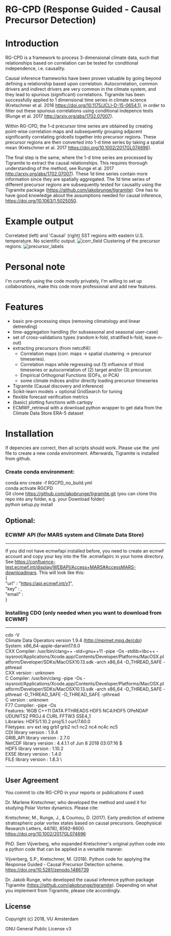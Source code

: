 
# RG-CPD (Response Guided - Causal Precursor Detection)
Introduction
=====

RG-CPD is a framework to process 3-dimensional climate data, such that relationships based on correlation can be tested for conditional independence, i.e. causality. 

Causal inference frameworks have been proven valuable by going beyond defining a relationship based upon correlation. Autocorrelation, common drivers and indirect drivers are very common in the climate system, and they lead to spurious (significant) correlations. Tigramite has been successfully applied to 1 dimensional time series in climate science (Kretschmer et al. 2016 https://doi.org/10.1175/JCLI-D-15-0654.1), in order to filter out these spurious correlations using conditional indepence tests (Runge et al. 2017 http://arxiv.org/abs/1702.07007).

Within RG-CPD, the 1-d precursor time series are obtained by creating point-wise correlation maps and subsequently grouping adjacent significantly correlating gridcells together into precursor regions. These precursor regions are then converted into 1-d time series by taking a spatial mean (Kretschmer et al. 2017 https://doi.org/10.1002/2017GL074696).

The final step is the same, where the 1-d time series are processed by Tigramite to extract the causal relationships. This requires thorough understanding of the method, see Runge et al. 2017 http://arxiv.org/abs/1702.07007). These 1d time series contain more information since they are spatially aggregated. The 1d time series of different precursor regions are subsequently tested for causality using the Tigramite package (https://github.com/jakobrunge/tigramite). One has to have good knowledge about the assumptions needed for causal inference, https://doi.org/10.1063/1.5025050.

# Example output
Correlated (left) and 'Causal' (right) SST regions with eastern U.S. temperature. No scientific output.
![corr_field](https://github.com/semvijverberg/RGCPD/blob/master/docs/images/pcA_none_ac0.01_at0.01_t2mmax_E-US_vs_sst_labels_mean.png)
Clustering of the precursor regions.
![precursor_labels](https://github.com/semvijverberg/RGCPD/blob/master/docs/images/pcA_none_ac0.01_at0.01_t2mmax_E-US_vs_sst_tigr_corr_mean.png)

# Personal note
I'm currently using the code mostly privately, I'm willing to set up collaborations, make this code more professional and add new features. 

# Features
- basic pre-processing steps (removing climatology and linear detrending)
- time-aggregation handling (for subseasonal and seasonal user-case)
- set of cross-validations types (random k-fold, stratified k-fold, leave-n-out)
- extracting precursors (from netcdf4):
	- Correlation maps (corr. maps -> spatial clustering -> precursor timeseries).
	- Correlation maps while regressing out (1) influence of third timeseries or autocorrelation of (2) target and/or (3) precursor.
	- Empirical Orthogonal Functions (EOFs, or PCA)
	- some climate indices and/or directly loading precursor timeseries
- Tigramite (Causal discovery and inference)
- Scikit-learn models + optional GridSearch for tuning
- flexible forecast verification metrics
- (basic) plotting functions with cartopy
- ECMWF_retrieval with a download python wrapper to get data from the Climate Data Store ERA-5 dataset


Installation
===========
If depencies are correct, then all scripts should work. Please use the .yml file to create a new conda environment. Afterwards, Tigramite is installed from github.


### Create conda environment:
conda env create -f RGCPD_no_build.yml \
conda activate RGCPD \
Git clone https://github.com/jakobrunge/tigramite.git (you can clone this repo into any folder, e.g. your Download folder)\
python setup.py install



## Optional:
### ECWMF API (for MARS system and Climate Data Store)
----------------
If you did not have ecmwfapi installed before, you need to create an ecmwf account and copy your key into the file .ecmwfapirc in your home directory. See https://confluence-test.ecmwf.int/display/WEBAPI/Access+MARS#AccessMARS-downloadmars. This will look like this:
 \
{
\
    "url"   : "https://api.ecmwf.int/v1",
\
    "key"   : <your key>,\
    "email" : <your emailadress>\
}





### Installing CDO (only needed when you want to download from ECWMF)
----------------
cdo -V \
Climate Data Operators version 1.9.4 (http://mpimet.mpg.de/cdo) \
System: x86_64-apple-darwin17.6.0 \
CXX Compiler: /usr/bin/clang++ -std=gnu++11 -pipe -Os -stdlib=libc++ -isysroot/Applications/Xcode.app/Contents/Developer/Platforms/MacOSX.platform/Developer/SDKs/MacOSX10.13.sdk -arch x86_64  -D_THREAD_SAFE -pthread \
CXX version : unknown \
C Compiler: /usr/bin/clang -pipe -Os -isysroot/Applications/Xcode.app/Contents/Developer/Platforms/MacOSX.platform/Developer/SDKs/MacOSX10.13.sdk -arch x86_64  -D_THREAD_SAFE -pthread -D_THREAD_SAFE -D_THREAD_SAFE -pthread \
C version : unknown \
F77 Compiler:  -pipe -Os \
Features: 16GB C++11 DATA PTHREADS HDF5 NC4/HDF5 OPeNDAP UDUNITS2 PROJ.4 CURL FFTW3 SSE4_1 \
Libraries: HDF5/1.10.2 proj/5.1 curl/7.60.0 \
Filetypes: srv ext ieg grb1 grb2 nc1 nc2 nc4 nc4c nc5  \
     CDI library version : 1.9.4 \
GRIB_API library version : 2.7.0 \
  NetCDF library version : 4.4.1.1 of Jun  8 2018 03:07:16 $ \
    HDF5 library version : 1.10.2 \
    EXSE library version : 1.4.0 \
    FILE library version : 1.8.3 \



**************


User Agreement
----------------

You commit to cite RG-CPD in your reports or publications if used:

Dr. Marlene Kretschmer, who developed the method and used it for studying Polar Vortex dynamics. Please cite: 

Kretschmer, M., Runge, J., & Coumou, D. (2017). Early prediction of extreme stratospheric polar vortex states based on causal precursors. Geophysical Research Letters, 44(16), 8592–8600. https://doi.org/10.1002/2017GL074696

PhD. Sem Vijverberg, who expanded Kretschmer's original python code into a python code that can be applied in a versatile manner. 

Vijverberg, S.P., Kretschmer, M. (2018). Python code for applying the Response Guided - Causal Precursor Detection scheme. https://doi.org/10.5281/zenodo.1486739

Dr. Jakob Runge, who developed the causal inference python package Tigramite (https://github.com/jakobrunge/tigramite). Depending on what you implement from Tigramite, please cite accordingly.


License
------------

Copyright (c) 2018, VU Amsterdam

GNU General Public License v3

